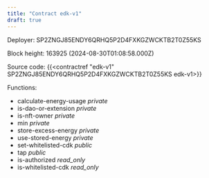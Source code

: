 ```yaml
---
title: "Contract edk-v1"
draft: true
---
```

Deployer: SP2ZNGJ85ENDY6QRHQ5P2D4FXKGZWCKTB2T0Z55KS


 



Block height: 163925 (2024-08-30T01:08:58.000Z)

Source code: {{<contractref "edk-v1" SP2ZNGJ85ENDY6QRHQ5P2D4FXKGZWCKTB2T0Z55KS edk-v1>}}

Functions:

* calculate-energy-usage _private_
* is-dao-or-extension _private_
* is-nft-owner _private_
* min _private_
* store-excess-energy _private_
* use-stored-energy _private_
* set-whitelisted-cdk _public_
* tap _public_
* is-authorized _read_only_
* is-whitelisted-cdk _read_only_
